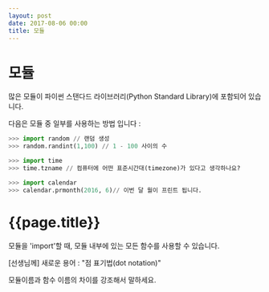 ```yaml
---
layout: post
date: 2017-08-06 00:00
title: 모듈
---
```


<div id="ppt" markdown="1">

# 모듈

 많은 모듈이 파이썬 스탠다드 라이브러리(Python Standard Library)에 포함되어 있습니다.

다음은 모듈 중 일부를 사용하는 방법 입니다 : 

```python
>>> import random // 랜덤 생성
>>> random.randint(1,100) // 1 - 100 사이의 수 

>>> import time
>>> time.tzname // 컴퓨터에 어떤 표준시간대(timezone)가 있다고 생각하나요?

>>> import calendar
>>> calendar.prmonth(2016, 6)// 이번 달 월이 프린트 됩니다.
```

</div>

<div id="desc" markdown="1">

# {{page.title}}

모듈을 'import'할 때, 모듈 내부에 있는 모든 함수를 사용할 수 있습니다.

[선생님께] 새로운 용어 : "점 표기법(dot notation)"  

모듈이름과 함수 이름의 차이를 강조해서 말하세요.

</div>

